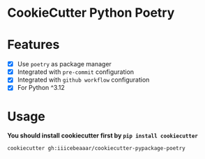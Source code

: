 # CookieCutter Python Poetry

# Features

- [x] Use `poetry` as package manager
- [x] Integrated with `pre-commit` configuration
- [x] Integrated with `github workflow` configuration
- [x] For Python ^3.12

# Usage

**You should install cookiecutter first by `pip install cookiecutter`**

```bash
cookiecutter gh:iiicebeaaar/cookiecutter-pypackage-poetry
```